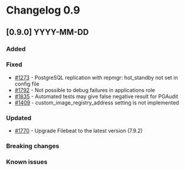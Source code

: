 # Changelog 0.9

## [0.9.0] YYYY-MM-DD

### Added

### Fixed

- [#1273](https://github.com/epiphany-platform/epiphany/issues/1273) - PostgreSQL replication with repmgr: hot_standby not set in config file
- [#1792](https://github.com/epiphany-platform/epiphany/issues/1792) - Not possible to debug failures in applications role
- [#1835](https://github.com/epiphany-platform/epiphany/issues/1835) - Automated tests may give false negative result for PGAudit
- [#1409](https://github.com/epiphany-platform/epiphany/issues/1409) - custom_image_registry_address setting is not implemented

### Updated

- [#1770](https://github.com/epiphany-platform/epiphany/issues/1770) - Upgrade Filebeat to the latest version (7.9.2)

### Breaking changes

### Known issues
